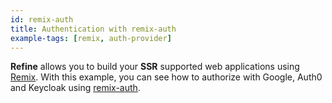```yaml
---
id: remix-auth
title: Authentication with remix-auth
example-tags: [remix, auth-provider]
---
```


**Refine** allows you to build your **SSR** supported web applications using [Remix](https://remix.run/). With this example, you can see how to authorize with Google, Auth0 and Keycloak using [remix-auth](https://github.com/sergiodxa/remix-auth).

<CodeSandboxExample path="with-remix-auth" />
